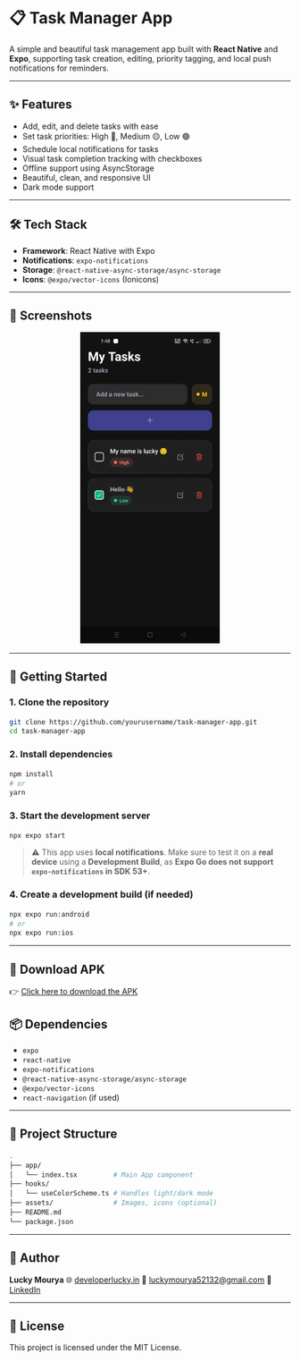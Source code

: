 # 📋 Task Manager App

A simple and beautiful task management app built with **React Native** and **Expo**, supporting task creation, editing, priority tagging, and local push notifications for reminders.

---

## ✨ Features

- Add, edit, and delete tasks with ease
- Set task priorities: High 🔴, Medium 🟡, Low 🟢
- Schedule local notifications for tasks
- Visual task completion tracking with checkboxes
- Offline support using AsyncStorage
- Beautiful, clean, and responsive UI
- Dark mode support

---

## 🛠️ Tech Stack

- **Framework**: React Native with Expo
- **Notifications**: `expo-notifications`
- **Storage**: `@react-native-async-storage/async-storage`
- **Icons**: `@expo/vector-icons` (Ionicons)

---

## 📸 Screenshots

<p align="center">
  <img src="https://github.com/DEveL0perLuckY/MyTasksApp/blob/main/img2.jpeg?raw=true" width="250" alt="Task App Screenshot" />
</p>

---

## 🚀 Getting Started

### 1. Clone the repository

```bash
git clone https://github.com/yourusername/task-manager-app.git
cd task-manager-app
````

### 2. Install dependencies

```bash
npm install
# or
yarn
```

### 3. Start the development server

```bash
npx expo start
```

> ⚠️ This app uses **local notifications**. Make sure to test it on a **real device** using a **Development Build**, as **Expo Go does not support `expo-notifications` in SDK 53+**.

### 4. Create a development build (if needed)

```bash
npx expo run:android
# or
npx expo run:ios
```

---

## 📲 Download APK

👉 [Click here to download the APK](https://drive.google.com/file/d/1E2oLIDKiY7g6o9GXB7BGP4XAFAWnTTYr/view?usp=sharing)

## 📦 Dependencies

* `expo`
* `react-native`
* `expo-notifications`
* `@react-native-async-storage/async-storage`
* `@expo/vector-icons`
* `react-navigation` (if used)

---

## 📝 Project Structure

```bash
.
├── app/
│   └── index.tsx         # Main App component
├── hooks/
│   └── useColorScheme.ts # Handles light/dark mode
├── assets/               # Images, icons (optional)
├── README.md
└── package.json
```

---

## 🙌 Author

**Lucky Mourya**
🌐 [developerlucky.in](https://developerlucky.in)
📧 [luckymourya52132@gmail.com](mailto:luckymourya52132@gmail.com)
💼 [LinkedIn](https://linkedin.com/in/lucky-mourya-968b6126b)

---

## 📄 License

This project is licensed under the MIT License.
